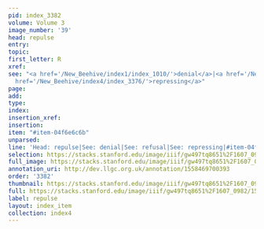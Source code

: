 ```yaml
---
pid: index_3382
volume: Volume 3
image_number: '39'
head: repulse
entry: 
topic: 
first_letter: R
xref: 
see: "<a href='/New_Beehive/index1/index_1010/'>denial</a>|<a href='/New_Beehive/index4/index_3336/'>refusal</a>|<a
  href='/New_Beehive/index4/index_3376/'>repressing</a>"
page: 
add: 
type: 
index: 
insertion_xref: 
insertion: 
item: "#item-04f6e6c6b"
unparsed: 
line: 'Head: repulse|See: denial|See: refusal|See: repressing|#item-04f6e6c6b'
selection: https://stacks.stanford.edu/image/iiif/gw497tq8651%2F1607_0982/1506,247,853,282/full/0/default.jpg
full_image: https://stacks.stanford.edu/image/iiif/gw497tq8651%2F1607_0982/full/full/0/default.jpg
annotation_uri: http://dev.llgc.org.uk/annotation/1558469700393
order: '3382'
thumbnail: https://stacks.stanford.edu/image/iiif/gw497tq8651%2F1607_0982/1506,247,853,282/150,/0/default.jpg
full: https://stacks.stanford.edu/image/iiif/gw497tq8651%2F1607_0982/1506,247,853,282/full/0/default.jpg
label: repulse
layout: index_item
collection: index4
---
```

